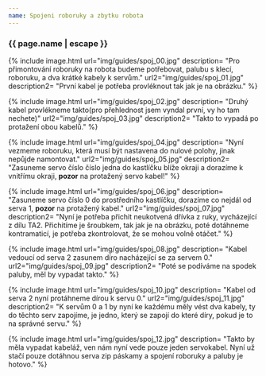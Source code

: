 ```yaml
---
name: Spojeni roboruky a zbytku robota
---
```

### {{ page.name | escape }}

{% include image.html 
    url="img/guides/spoj_00.jpg" 
    description=
        "Pro přimontování roboruky na robota budeme potřebovat, palubu s klecí, roboruku, a dva krátké kabely k servům."
    url2="img/guides/spoj_01.jpg" 
    description2=
        "První kabel je potřeba provléknout tak jak je na obrázku." 
 %}
 
{% include image.html 
    url="img/guides/spoj_02.jpg" 
    description=
        "Druhý kabel provlékneme takto(pro přehlednost jsem vyndal první, vy ho tam nechete)"
    url2="img/guides/spoj_03.jpg" 
    description2=
        "Takto to vypadá po protažení obou kabelů." 
 %}
 
{% include image.html 
    url="img/guides/spoj_04.jpg" 
    description=
        "Nyní vezmeme roboruku, která musí být nastavena do nulové polohy, jinak nepůjde  namontovat."
    url2="img/guides/spoj_05.jpg" 
    description2=
        "Zasuneme servo číslo číslo jedna do kastlíčku blíže okraji a dorazíme k vnitřímu okraji, **pozor** na protažený servo kabel!" 
 %}
 
{% include image.html 
    url="img/guides/spoj_06.jpg" 
    description=
        "Zasuneme servo číslo 0 do prostředního kastlíčku, dorazíme co nejdál od serva 1, **pozor** na protažený kabel."
    url2="img/guides/spoj_07.jpg" 
    description2=
        "Nyní je potřeba přichit neukotvená dřívka z ruky, vycházející z dílu TA2. Přichitíme je šroubkem, tak jak je na obrázku, poté dotáhneme kontramaticí, je potřeba zkontrolovat, že se mohou volně otáčet." 
 %}
 
{% include image.html 
    url="img/guides/spoj_08.jpg" 
    description=
        "Kabel vedoucí od serva 2 zasunem díro nacházející se za servem 0."
    url2="img/guides/spoj_09.jpg" 
    description2=
        "Poté se podíváme na spodek paluby, měl by vypadat takto." 
 %}
 
{% include image.html 
    url="img/guides/spoj_10.jpg" 
    description=
        "Kabel od serva 2 nyní protáhneme dírou k servu 0."
    url2="img/guides/spoj_11.jpg" 
    description2=
        "K servům 0 a 1 by nyní ke každému měly vést dva kabely, ty do těchto serv zapojíme, je jedno, který se zapojí do které díry, pokud je to na správné servu." 
 %}
 
{% include image.html 
    url="img/guides/spoj_12.jpg" 
    description=
        "Takto by měla vypadat kabeláž, ven nám nyní vede pouze jeden servokabel. Nyní už stačí pouze dotáhnou serva zip páskamy a spojení roboruky a paluby je hotovo."
 %}